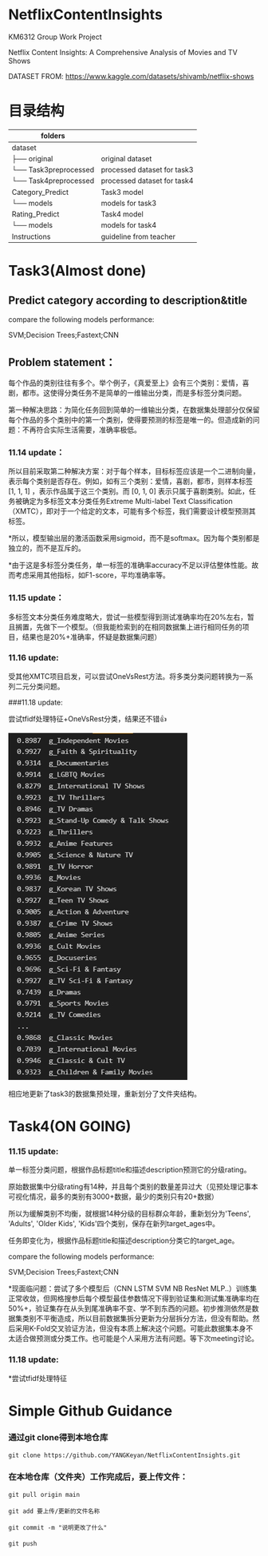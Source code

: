 # NetflixContentInsights
KM6312 Group Work Project

Netflix Content Insights: A Comprehensive Analysis of Movies and TV Shows

DATASET FROM: https://www.kaggle.com/datasets/shivamb/netflix-shows

# 目录结构
| folders               |                   |
|-----------------------|-------------------|
| dataset               |                         |
| ├── original          | original dataset   |
| └── Task3preprocessed      | processed dataset for task3 |
| └── Task4preprocessed      | processed dataset for task4 |
| Category_Predict      | Task3 model       |
| └── models          | models for task3   |
| Rating_Predict        | Task4 model       |
| └── models          | models for task4  |
| Instructions          | guideline from teacher |
# Task3(Almost done)
## Predict category according to description&title

compare the following models performance:

SVM;Decision Trees;Fastext;CNN

## Problem statement：

每个作品的类别往往有多个。举个例子，《真爱至上》会有三个类别：爱情，喜剧，都市。这使得分类任务不是简单的一维输出分类，而是多标签分类问题。

第一种解决思路：为简化任务回到简单的一维输出分类，在数据集处理部分仅保留每个作品的多个类别中的第一个类别，使得要预测的标签是唯一的。但造成新的问题：不再符合实际生活需要，准确率极低。

### 11.14 update：

所以目前采取第二种解决方案：对于每个样本，目标标签应该是一个二进制向量，表示每个类别是否存在。例如，如有三个类别：爱情，喜剧，都市，则样本标签 [1, 1, 1] ，表示作品属于这三个类别。而 [0, 1, 0] 表示只属于喜剧类别。如此，任务被确定为多标签文本分类任务Extreme Multi-label Text Classification（XMTC），即对于一个给定的文本，可能有多个标签，我们需要设计模型预测其标签。

*所以，模型输出层的激活函数采用sigmoid，而不是softmax。因为每个类别都是独立的，而不是互斥的。

*由于这是多标签分类任务，单一标签的准确率accuracy不足以评估整体性能。故而考虑采用其他指标，如F1-score，平均准确率等。

### 11.15 update：

多标签文本分类任务难度略大，尝试一些模型得到测试准确率均在20%左右，暂且搁置，先做下一个模型。（但我能检索到的在相同数据集上进行相同任务的项目，结果也是20%+准确率，怀疑是数据集问题）

### 11.16 update:

受其他XMTC项目启发，可以尝试OneVsRest方法。将多类分类问题转换为一系列二元分类问题。

###11.18 update:

尝试tfidf处理特征+OneVsRest分类，结果还不错👍

![目前结果](Pics/task3result.png)

相应地更新了task3的数据集预处理，重新划分了文件夹结构。

# Task4(ON GOING)
### 11.15 update:

单一标签分类问题，根据作品标题title和描述description预测它的分级rating。

原始数据集中分级rating有14种，并且每个类别的数量差异过大（见预处理记事本可视化情况，最多的类别有3000+数据，最少的类别只有20+数据）

所以为缓解类别不均衡，就根据14种分级的目标群众年龄，重新划分为'Teens', 'Adults', 'Older Kids', 'Kids'四个类别，保存在新列target_ages中。

任务即变化为，根据作品标题title和描述description分类它的target_age。

compare the following models performance:

SVM;Decision Trees;Fastext;CNN

*现面临问题：尝试了多个模型后（CNN LSTM SVM NB ResNet MLP..）训练集正常收敛，但网格搜参后每个模型最佳参数情况下得到验证集和测试集准确率均在50%+，验证集存在从头到尾准确率不变、学不到东西的问题。初步推测依然是数据集类别不平衡造成，所以目前数据集拆分更新为分层拆分方法，但没有帮助。然后采用K-Fold交叉验证方法，但没有本质上解决这个问题。可能此数据集本身不太适合做预测或分类工作。也可能是个人采用方法有问题。等下次meeting讨论。

###  11.18 update:

*尝试tfidf处理特征

# Simple Github Guidance
### 通过git clone得到本地仓库
	git clone https://github.com/YANGKeyan/NetflixContentInsights.git

### 在本地仓库（文件夹）工作完成后，要上传文件：
	git pull origin main

	git add 要上传/更新的文件名称

	git commit -m "说明更改了什么"

	git push

